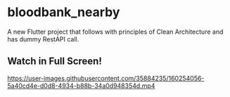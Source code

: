 # bloodbank_nearby

A new Flutter project that follows with principles of Clean Architecture and has dummy RestAPI call.


## Watch in Full Screen!

https://user-images.githubusercontent.com/35884235/160254056-5a40cd4e-d0d8-4934-b88b-34a0d948354d.mp4

